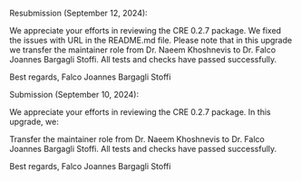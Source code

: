 Resubmission (September 12, 2024):

We appreciate your efforts in reviewing the CRE 0.2.7 package. We fixed the issues with URL in the README.md file. Please note that in this upgrade we transfer the maintainer role from Dr. Naeem Khoshnevis to Dr. Falco Joannes Bargagli Stoffi. All tests and checks have passed successfully.

Best regards, 
Falco Joannes Bargagli Stoffi

Submission (September 10, 2024):

We appreciate your efforts in reviewing the CRE 0.2.7 package. In this upgrade, we:

Transfer the maintainer role from Dr. Naeem Khoshnevis to Dr. Falco Joannes Bargagli Stoffi. All tests and checks have passed successfully.

Best regards, 
Falco Joannes Bargagli Stoffi
